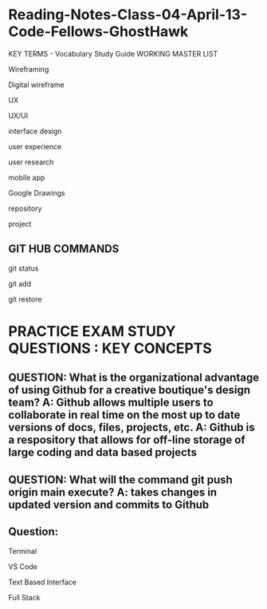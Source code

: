 # Reading-Notes-Class-04-April-13-Code-Fellows-GhostHawk
KEY TERMS - Vocabulary Study Guide WORKING MASTER LIST

Wireframing

Digital wireframe

UX

UX/UI 

interface design

user experience

user research

mobile app

Google Drawings

repository

project

GIT HUB COMMANDS
----------------

git status

git add

git restore
 

PRACTICE EXAM STUDY QUESTIONS : KEY CONCEPTS
============================================
QUESTION: What is the organizational advantage of using Github for a creative boutique's design team?
A: Github allows multiple users to collaborate in real time on the most up to date versions of docs, files, projects, etc.
A: Github is a respository that allows for off-line storage of large coding and data based projects
- 
QUESTION: What will the command   git push origin main  execute?
A: takes changes in updated version and commits to Github
-
Question: 
-





Terminal 

VS Code

Text Based Interface

Full Stack 

